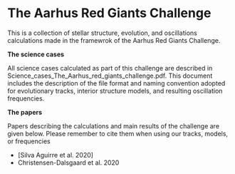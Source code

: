 # The Aarhus Red Giants Challenge

This is a collection of stellar structure, evolution, and oscillations calculations made in the framewrok of the Aarhus Red Giants Challenge. 

**The science cases**

All science cases calculated as part of this challenge are described in Science_cases_The_Aarhus_red_giants_challenge.pdf. This document includes the description of the file format and naming convention adopted for evolutionary tracks, interior structure models, and resulting oscillation frequencies.

**The papers**

Papers describing the calculations and main results of the challenge are given below. Please remember to cite them when using our tracks, models, or frequencies

* [Silva Aguirre et al. 2020]
* Christensen-Dalsgaard et al. 2020
